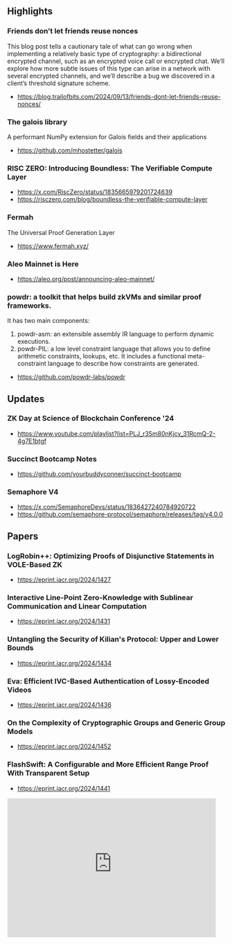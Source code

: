 ## Highlights
### Friends don’t let friends reuse nonces
This blog post tells a cautionary tale of what can go wrong when implementing a relatively basic type of cryptography: a bidirectional encrypted channel, such as an encrypted voice call or encrypted chat. We’ll explore how more subtle issues of this type can arise in a network with several encrypted channels, and we’ll describe a bug we discovered in a client’s threshold signature scheme.
- <https://blog.trailofbits.com/2024/09/13/friends-dont-let-friends-reuse-nonces/>
### The galois library
A performant NumPy extension for Galois fields and their applications
- <https://github.com/mhostetter/galois>
### RISC ZERO: Introducing Boundless: The Verifiable Compute Layer
- <https://x.com/RiscZero/status/1835665979201724639>
- <https://risczero.com/blog/boundless-the-verifiable-compute-layer>
### Fermah
The Universal Proof Generation Layer
- <https://www.fermah.xyz/>
### Aleo Mainnet is Here
- <https://aleo.org/post/announcing-aleo-mainnet/>
### powdr: a toolkit that helps build zkVMs and similar proof frameworks.
It has two main components:
1. powdr-asm: an extensible assembly IR language to perform dynamic executions.
2. powdr-PIL: a low level constraint language that allows you to define arithmetic constraints, lookups, etc. It includes a functional meta-constraint language to describe how constraints are generated.
- <https://github.com/powdr-labs/powdr>

## Updates
### ZK Day at Science of Blockchain Conference '24
- <https://www.youtube.com/playlist?list=PLJ_r35m80nKjcv_31RcmQ-2-4g7E1btgf>

### Succinct Bootcamp Notes
- <https://github.com/yourbuddyconner/succinct-bootcamp>
### Semaphore V4
- <https://x.com/SemaphoreDevs/status/1836427240784920722>
- <https://github.com/semaphore-protocol/semaphore/releases/tag/v4.0.0>

## Papers
### LogRobin++: Optimizing Proofs of Disjunctive Statements in VOLE-Based ZK
- <https://eprint.iacr.org/2024/1427>
### Interactive Line-Point Zero-Knowledge with Sublinear Communication and Linear Computation
- <https://eprint.iacr.org/2024/1431>
### Untangling the Security of Kilian's Protocol: Upper and Lower Bounds
- <https://eprint.iacr.org/2024/1434>
### Eva: Efficient IVC-Based Authentication of Lossy-Encoded Videos
- <https://eprint.iacr.org/2024/1436>
### On the Complexity of Cryptographic Groups and Generic Group Models
- <https://eprint.iacr.org/2024/1452>
### FlashSwift: A Configurable and More Efficient Range Proof With Transparent Setup
- <https://eprint.iacr.org/2024/1441>

<iframe src="https://zkpunkorg.substack.com/embed" width="480" height="320" style="border:1px solid #EEE; background:white;" frameborder="0" scrolling="no"></iframe>